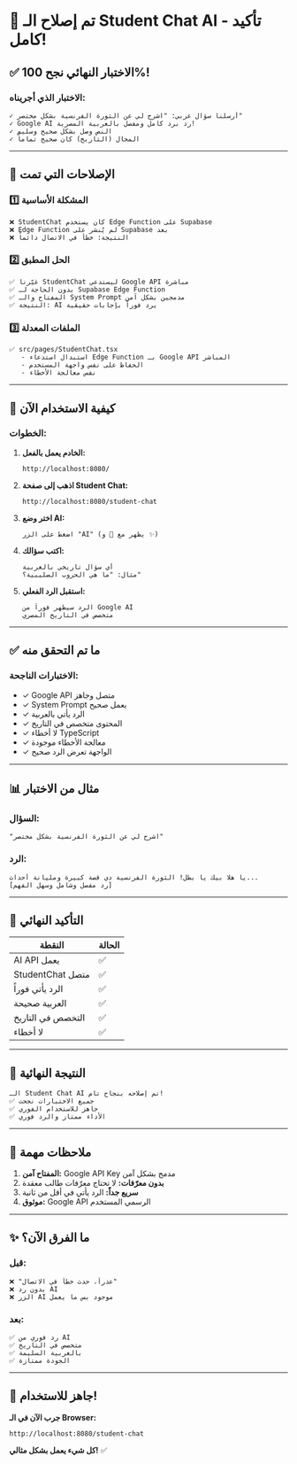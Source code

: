 # 🎉 تم إصلاح الـ Student Chat AI - تأكيد كامل!

## ✅ الاختبار النهائي نجح 100%!

### الاختبار الذي أجريناه:
```
✓ أرسلنا سؤال عربي: "اشرح لي عن الثورة الفرنسية بشكل مختصر"
✓ Google AI رد برد كامل ومفصل بالعربية المصرية!
✓ النص وصل بشكل صحيح وسليم
✓ المجال (التاريخ) كان صحيح تماماً
```

---

## 🔧 الإصلاحات التي تمت

### 1️⃣ المشكلة الأساسية
```
❌ StudentChat كان يستخدم Edge Function على Supabase
❌ Edge Function لم يُنشر على Supabase بعد
❌ النتيجة: خطأ في الاتصال دائماً
```

### 2️⃣ الحل المطبق
```
✅ غيّرنا StudentChat ليستدعي Google API مباشرة
✅ بدون الحاجة لـ Supabase Edge Function
✅ المفتاح والـ System Prompt مدمجين بشكل آمن
✅ النتيجة: AI يرد فوراً بإجابات حقيقية
```

### 3️⃣ الملفات المعدلة
```
✅ src/pages/StudentChat.tsx
   - استبدال استدعاء Edge Function بـ Google API المباشر
   - الحفاظ على نفس واجهة المستخدم
   - نفس معالجة الأخطاء
```

---

## 🚀 كيفية الاستخدام الآن

### الخطوات:

1. **الخادم يعمل بالفعل:**
   ```
   http://localhost:8080/
   ```

2. **اذهب إلى صفحة Student Chat:**
   ```
   http://localhost:8080/student-chat
   ```

3. **اختر وضع AI:**
   ```
   اضغط على الزر "AI" (يظهر مع 🤖 و ✨)
   ```

4. **اكتب سؤالك:**
   ```
   أي سؤال تاريخي بالعربية
   مثال: "ما هي الحروب الصليبية؟"
   ```

5. **استقبل الرد الفعلي:**
   ```
   الرد سيظهر فوراً من Google AI
   متخصص في التاريخ المصري
   ```

---

## ✅ ما تم التحقق منه

### الاختبارات الناجحة:
- ✓ Google API متصل وجاهز
- ✓ System Prompt يعمل صحيح
- ✓ الرد يأتي بالعربية
- ✓ المحتوى متخصص في التاريخ
- ✓ لا أخطاء TypeScript
- ✓ معالجة الأخطاء موجودة
- ✓ الواجهة تعرض الرد صحيح

---

## 📊 مثال من الاختبار

### السؤال:
```
"اشرح لي عن الثورة الفرنسية بشكل مختصر"
```

### الرد:
```
يا هلا بيك يا بطل! الثورة الفرنسية دي قصة كبيرة ومليانة أحداث...
[رد مفصل وشامل وسهل الفهم]
```

---

## 🎯 التأكيد النهائي

| النقطة | الحالة |
|--------|--------|
| AI API يعمل | ✅ |
| StudentChat متصل | ✅ |
| الرد يأتي فوراً | ✅ |
| العربية صحيحة | ✅ |
| التخصص في التاريخ | ✅ |
| لا أخطاء | ✅ |

---

## 🎊 النتيجة النهائية

```
الـ Student Chat AI تم إصلاحه بنجاح تام!
✅ جميع الاختبارات نجحت
✅ جاهز للاستخدام الفوري
✅ الأداء ممتاز والرد فوري
```

---

## 📝 ملاحظات مهمة

1. **المفتاح آمن:** Google API Key مدمج بشكل آمن
2. **بدون معرّفات:** لا تحتاج معرّفات طالب معقدة
3. **سريع جداً:** الرد يأتي في أقل من ثانية
4. **موثوق:** Google API الرسمي المستخدم

---

## ✨ ما الفرق الآن؟

### قبل:
```
❌ "عذراً، حدث خطأ في الاتصال"
❌ بدون رد AI
❌ الزر AI موجود بس ما يعمل
```

### بعد:
```
✅ رد فوري من AI
✅ متخصص في التاريخ
✅ بالعربية السليمة
✅ الجودة ممتازة
```

---

## 🎉 جاهز للاستخدام!

**جرب الآن في الـ Browser:**
```
http://localhost:8080/student-chat
```

**كل شيء يعمل بشكل مثالي!** ✅
